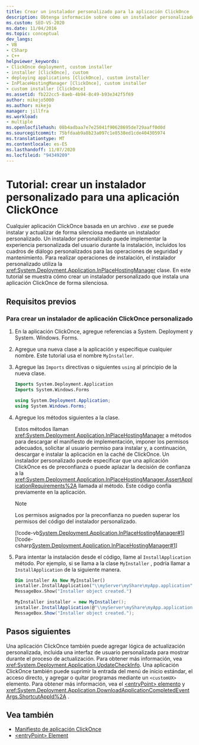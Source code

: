 ```yaml
---
title: Crear un instalador personalizado para la aplicación ClickOnce
description: Obtenga información sobre cómo un instalador personalizado puede instalar y actualizar silenciosamente una aplicación ClickOnce basada en un archivo. exe.
ms.custom: SEO-VS-2020
ms.date: 11/04/2016
ms.topic: conceptual
dev_langs:
- VB
- CSharp
- C++
helpviewer_keywords:
- ClickOnce deployment, custom installer
- installer [ClickOnce], custom
- deploying applications [ClickOnce], custom installer
- InPlaceHostingManager [ClickOnce], custom installer
- custom installer [ClickOnce]
ms.assetid: fb222cc5-8aeb-4b94-8c49-b93e342f5f69
author: mikejo5000
ms.author: mikejo
manager: jillfra
ms.workload:
- multiple
ms.openlocfilehash: 08b4adbaa7e7e25041f90628695de729aaff0d0d
ms.sourcegitcommit: 75bfdaab9a8b23a097c1e8538ed1cde404305974
ms.translationtype: MT
ms.contentlocale: es-ES
ms.lasthandoff: 11/07/2020
ms.locfileid: "94349209"
---
```

# <a name="walkthrough-create-a-custom-installer-for-a-clickonce-application"></a>Tutorial: crear un instalador personalizado para una aplicación ClickOnce
Cualquier aplicación ClickOnce basada en un archivo *. exe* se puede instalar y actualizar de forma silenciosa mediante un instalador personalizado. Un instalador personalizado puede implementar la experiencia personalizada del usuario durante la instalación, incluidos los cuadros de diálogo personalizados para las operaciones de seguridad y mantenimiento. Para realizar operaciones de instalación, el instalador personalizado utiliza la <xref:System.Deployment.Application.InPlaceHostingManager> clase. En este tutorial se muestra cómo crear un instalador personalizado que instala una aplicación ClickOnce de forma silenciosa.

## <a name="prerequisites"></a>Requisitos previos

### <a name="to-create-a-custom-clickonce-application-installer"></a>Para crear un instalador de aplicación ClickOnce personalizado

1. En la aplicación ClickOnce, agregue referencias a System. Deployment y System. Windows. Forms.

2. Agregue una nueva clase a la aplicación y especifique cualquier nombre. Este tutorial usa el nombre `MyInstaller`.

3. Agregue las `Imports` directivas o siguientes `using` al principio de la nueva clase.

    ```vb
    Imports System.Deployment.Application
    Imports System.Windows.Forms
    ```

    ```csharp
    using System.Deployment.Application;
    using System.Windows.Forms;
    ```

4. Agregue los métodos siguientes a la clase.

     Estos métodos llaman <xref:System.Deployment.Application.InPlaceHostingManager> a métodos para descargar el manifiesto de implementación, imponer los permisos adecuados, solicitar al usuario permiso para instalar y, a continuación, descargar e instalar la aplicación en la caché de ClickOnce. Un instalador personalizado puede especificar que una aplicación ClickOnce es de preconfianza o puede aplazar la decisión de confianza a la <xref:System.Deployment.Application.InPlaceHostingManager.AssertApplicationRequirements%2A> llamada al método. Este código confía previamente en la aplicación.

    > [!NOTE]
    > Los permisos asignados por la preconfianza no pueden superar los permisos del código del instalador personalizado.

     [!code-vb[System.Deployment.Application.InPlaceHostingManager#1](../deployment/codesnippet/VisualBasic/walkthrough-creating-a-custom-installer-for-a-clickonce-application_1.vb)]
     [!code-csharp[System.Deployment.Application.InPlaceHostingManager#1](../deployment/codesnippet/CSharp/walkthrough-creating-a-custom-installer-for-a-clickonce-application_1.cs)]

5. Para intentar la instalación desde el código, llame al `InstallApplication` método. Por ejemplo, si se llama a la clase `MyInstaller` , podría llamar a `InstallApplication` de la siguiente manera.

    ```vb
    Dim installer As New MyInstaller()
    installer.InstallApplication("\\myServer\myShare\myApp.application")
    MessageBox.Show("Installer object created.")
    ```

    ```csharp
    MyInstaller installer = new MyInstaller();
    installer.InstallApplication(@"\\myServer\myShare\myApp.application");
    MessageBox.Show("Installer object created.");
    ```

## <a name="next-steps"></a>Pasos siguientes
 Una aplicación ClickOnce también puede agregar lógica de actualización personalizada, incluida una interfaz de usuario personalizada para mostrar durante el proceso de actualización. Para obtener más información, vea <xref:System.Deployment.Application.UpdateCheckInfo>. Una aplicación ClickOnce también puede suprimir la entrada del menú de inicio estándar, el acceso directo, y agregar o quitar programas mediante un `<customUX>` elemento. Para obtener más información, vea el [ \<entryPoint> elemento](../deployment/entrypoint-element-clickonce-application.md) y <xref:System.Deployment.Application.DownloadApplicationCompletedEventArgs.ShortcutAppId%2A> .

## <a name="see-also"></a>Vea también
- [Manifiesto de aplicación ClickOnce](../deployment/clickonce-application-manifest.md)
- [\<entryPoint> Element](../deployment/entrypoint-element-clickonce-application.md)
